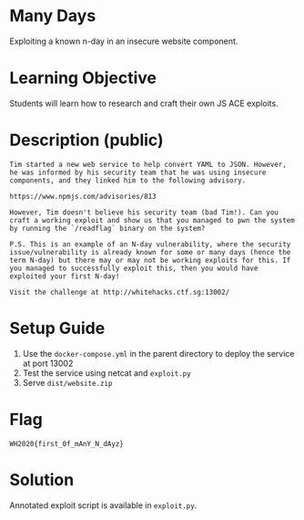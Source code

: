 # Many Days

Exploiting a known n-day in an insecure website component.

# Learning Objective

Students will learn how to research and craft their own JS ACE exploits.

# Description (public)

```
Tim started a new web service to help convert YAML to JSON. However, he was informed by his security team that he was using insecure components, and they linked him to the following advisory.

https://www.npmjs.com/advisories/813

However, Tim doesn't believe his security team (bad Tim!). Can you craft a working exploit and show us that you managed to pwn the system by running the `/readflag` binary on the system?

P.S. This is an example of an N-day vulnerability, where the security issue/vulnerability is already known for some or many days (hence the term N-day) but there may or may not be working exploits for this. If you managed to successfully exploit this, then you would have exploited your first N-day!

Visit the challenge at http://whitehacks.ctf.sg:13002/
```

# Setup Guide

1. Use the `docker-compose.yml` in the parent directory to deploy the service at port 13002
2. Test the service using netcat and `exploit.py`
3. Serve `dist/website.zip`

# Flag

`WH2020{first_0f_mAnY_N_dAyz}`

# Solution

Annotated exploit script is available in `exploit.py`.